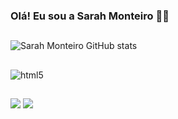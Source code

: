 
### Olá! Eu sou a Sarah Monteiro 👋🏼


##

![Sarah Monteiro GitHub stats](https://github-readme-stats.vercel.app/api?username=sarahmonteiroanjos&show_icons=true&theme=radical)
##

<div style="display: inline_block">
 <img align="center" alt="html5" src=https://img.shields.io/badge/Python-14354C?style=for-the-badge&logo=python&logoColor=white 
 </div><br/>

##
<div> 
<a href="https://www.linkedin.com/in/sarah-monteiro123/" target="_blank"><img src="https://img.shields.io/badge/-LinkedIn-%230077B5?style=for-the-badge&logo=linkedin&logoColor=white" target="_blank"></a> 
 <a href = "mailto:sarahmonteiro@sempreceub.com"><img src="https://img.shields.io/badge/-Gmail-%23333?style=for-the-badge&logo=gmail&logoColor=white" target="_blank"></a>
  </div>



